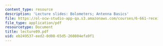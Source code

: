 ```yaml
---
content_type: resource
description: 'Lecture slides: Bolometers; Antenna Basics'
file: https://ol-ocw-studio-app-qa.s3.amazonaws.com/courses/6-661-receivers-antennas-and-signals-spring-2003/eb249537eed20d0865d5260804efa9f1_lecture09.pdf
file_type: application/pdf
resourcetype: Document
title: lecture09.pdf
uid: eb249537-eed2-0d08-65d5-260804efa9f1
---
```


